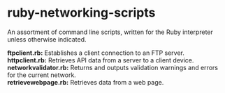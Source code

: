 # ruby-networking-scripts

An assortment of command line scripts, written for the Ruby interpreter unless otherwise indicated.

**ftpclient.rb:** Establishes a client connection to an FTP server.  
**httpclient.rb:** Retrieves API data from a server to a client device.  
**networkvalidator.rb:** Returns and outputs validation warnings and errors for the current network.  
**retrievewebpage.rb:** Retrieves data from a web page.
